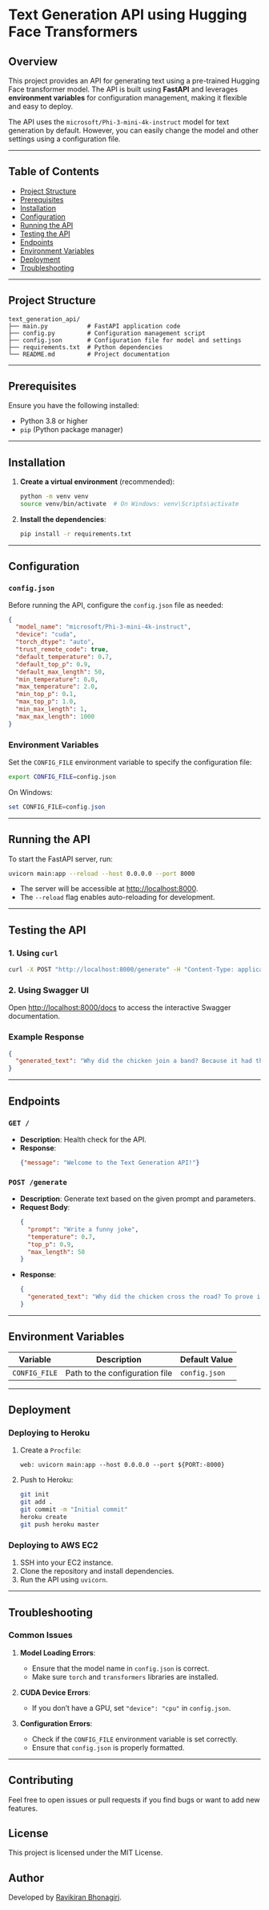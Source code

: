 
# Text Generation API using Hugging Face Transformers

## Overview
This project provides an API for generating text using a pre-trained Hugging Face transformer model. The API is built using **FastAPI** and leverages **environment variables** for configuration management, making it flexible and easy to deploy.

The API uses the `microsoft/Phi-3-mini-4k-instruct` model for text generation by default. However, you can easily change the model and other settings using a configuration file.

---

## Table of Contents
- [Project Structure](#project-structure)
- [Prerequisites](#prerequisites)
- [Installation](#installation)
- [Configuration](#configuration)
- [Running the API](#running-the-api)
- [Testing the API](#testing-the-api)
- [Endpoints](#endpoints)
- [Environment Variables](#environment-variables)
- [Deployment](#deployment)
- [Troubleshooting](#troubleshooting)

---

## Project Structure
```
text_generation_api/
├── main.py           # FastAPI application code
├── config.py         # Configuration management script
├── config.json       # Configuration file for model and settings
├── requirements.txt  # Python dependencies
└── README.md         # Project documentation
```

---

## Prerequisites
Ensure you have the following installed:
- Python 3.8 or higher
- `pip` (Python package manager)

---

## Installation


1. **Create a virtual environment** (recommended):
   ```bash
   python -m venv venv
   source venv/bin/activate  # On Windows: venv\Scripts\activate
   ```

2. **Install the dependencies**:
   ```bash
   pip install -r requirements.txt
   ```

---

## Configuration

### `config.json`
Before running the API, configure the `config.json` file as needed:

```json
{
  "model_name": "microsoft/Phi-3-mini-4k-instruct",
  "device": "cuda",
  "torch_dtype": "auto",
  "trust_remote_code": true,
  "default_temperature": 0.7,
  "default_top_p": 0.9,
  "default_max_length": 50,
  "min_temperature": 0.0,
  "max_temperature": 2.0,
  "min_top_p": 0.1,
  "max_top_p": 1.0,
  "min_max_length": 1,
  "max_max_length": 1000
}
```

### Environment Variables
Set the `CONFIG_FILE` environment variable to specify the configuration file:

```bash
export CONFIG_FILE=config.json
```

On Windows:
```powershell
set CONFIG_FILE=config.json
```

---

## Running the API

To start the FastAPI server, run:

```bash
uvicorn main:app --reload --host 0.0.0.0 --port 8000
```

- The server will be accessible at [http://localhost:8000](http://localhost:8000).
- The `--reload` flag enables auto-reloading for development.

---

## Testing the API

### 1. Using `curl`
```bash
curl -X POST "http://localhost:8000/generate" -H "Content-Type: application/json" -d '{"prompt": "Tell me a joke about chickens.", "temperature": 0.7, "top_p": 0.8, "max_length": 50}'
```

### 2. Using Swagger UI
Open [http://localhost:8000/docs](http://localhost:8000/docs) to access the interactive Swagger documentation.

### Example Response
```json
{
  "generated_text": "Why did the chicken join a band? Because it had the drumsticks!"
}
```

---

## Endpoints

### `GET /`
- **Description**: Health check for the API.
- **Response**:
  ```json
  {"message": "Welcome to the Text Generation API!"}
  ```

### `POST /generate`
- **Description**: Generate text based on the given prompt and parameters.
- **Request Body**:
  ```json
  {
    "prompt": "Write a funny joke",
    "temperature": 0.7,
    "top_p": 0.9,
    "max_length": 50
  }
  ```
- **Response**:
  ```json
  {
    "generated_text": "Why did the chicken cross the road? To prove it wasn’t a chicken!"
  }
  ```

---

## Environment Variables

| Variable       | Description                              | Default Value   |
|----------------|------------------------------------------|-----------------|
| `CONFIG_FILE`  | Path to the configuration file           | `config.json`   |

---

## Deployment

### Deploying to Heroku
1. Create a `Procfile`:
   ```plaintext
   web: uvicorn main:app --host 0.0.0.0 --port ${PORT:-8000}
   ```

2. Push to Heroku:
   ```bash
   git init
   git add .
   git commit -m "Initial commit"
   heroku create
   git push heroku master
   ```

### Deploying to AWS EC2
1. SSH into your EC2 instance.
2. Clone the repository and install dependencies.
3. Run the API using `uvicorn`.

---

## Troubleshooting

### Common Issues

1. **Model Loading Errors**:
   - Ensure that the model name in `config.json` is correct.
   - Make sure `torch` and `transformers` libraries are installed.

2. **CUDA Device Errors**:
   - If you don’t have a GPU, set `"device": "cpu"` in `config.json`.

3. **Configuration Errors**:
   - Check if the `CONFIG_FILE` environment variable is set correctly.
   - Ensure that `config.json` is properly formatted.

---

## Contributing
Feel free to open issues or pull requests if you find bugs or want to add new features.

## License
This project is licensed under the MIT License.

## Author
Developed by [Ravikiran Bhonagiri](https://github.com/Ravikiran-Bhonagiri).
